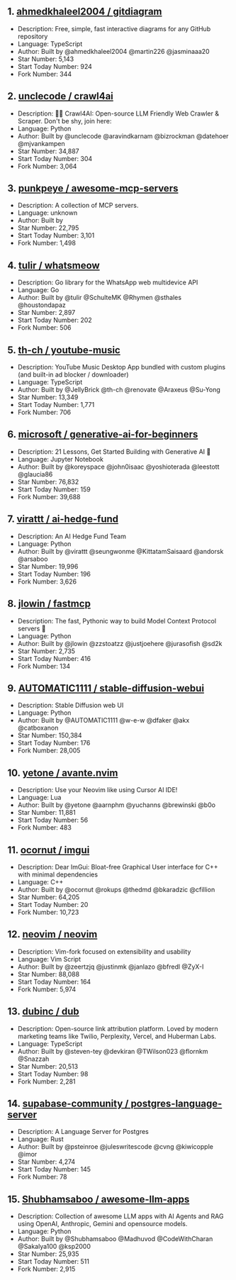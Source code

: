## 1. [ahmedkhaleel2004 / gitdiagram](https://github.com/ahmedkhaleel2004/gitdiagram)
- Description: Free, simple, fast interactive diagrams for any GitHub repository
- Language: TypeScript
- Author: Built by @ahmedkhaleel2004 @martin226 @jasminaaa20
- Star Number: 5,143
- Start Today Number: 924
- Fork Number: 344

## 2. [unclecode / crawl4ai](https://github.com/unclecode/crawl4ai)
- Description: 🚀🤖 Crawl4AI: Open-source LLM Friendly Web Crawler & Scraper. Don't be shy, join here:
- Language: Python
- Author: Built by @unclecode @aravindkarnam @bizrockman @datehoer @mjvankampen
- Star Number: 34,887
- Start Today Number: 304
- Fork Number: 3,064

## 3. [punkpeye / awesome-mcp-servers](https://github.com/punkpeye/awesome-mcp-servers)
- Description: A collection of MCP servers.
- Language: unknown
- Author: Built by
- Star Number: 22,795
- Start Today Number: 3,101
- Fork Number: 1,498

## 4. [tulir / whatsmeow](https://github.com/tulir/whatsmeow)
- Description: Go library for the WhatsApp web multidevice API
- Language: Go
- Author: Built by @tulir @SchulteMK @Rhymen @sthales @houstondapaz
- Star Number: 2,897
- Start Today Number: 202
- Fork Number: 506

## 5. [th-ch / youtube-music](https://github.com/th-ch/youtube-music)
- Description: YouTube Music Desktop App bundled with custom plugins (and built-in ad blocker / downloader)
- Language: TypeScript
- Author: Built by @JellyBrick @th-ch @renovate @Araxeus @Su-Yong
- Star Number: 13,349
- Start Today Number: 1,771
- Fork Number: 706

## 6. [microsoft / generative-ai-for-beginners](https://github.com/microsoft/generative-ai-for-beginners)
- Description: 21 Lessons, Get Started Building with Generative AI 🔗
- Language: Jupyter Notebook
- Author: Built by @koreyspace @john0isaac @yoshioterada @leestott @glaucia86
- Star Number: 76,832
- Start Today Number: 159
- Fork Number: 39,688

## 7. [virattt / ai-hedge-fund](https://github.com/virattt/ai-hedge-fund)
- Description: An AI Hedge Fund Team
- Language: Python
- Author: Built by @virattt @seungwonme @KittatamSaisaard @andorsk @arsaboo
- Star Number: 19,996
- Start Today Number: 196
- Fork Number: 3,626

## 8. [jlowin / fastmcp](https://github.com/jlowin/fastmcp)
- Description: The fast, Pythonic way to build Model Context Protocol servers 🚀
- Language: Python
- Author: Built by @jlowin @zzstoatzz @justjoehere @jurasofish @sd2k
- Star Number: 2,735
- Start Today Number: 416
- Fork Number: 134

## 9. [AUTOMATIC1111 / stable-diffusion-webui](https://github.com/AUTOMATIC1111/stable-diffusion-webui)
- Description: Stable Diffusion web UI
- Language: Python
- Author: Built by @AUTOMATIC1111 @w-e-w @dfaker @akx @catboxanon
- Star Number: 150,384
- Start Today Number: 176
- Fork Number: 28,005

## 10. [yetone / avante.nvim](https://github.com/yetone/avante.nvim)
- Description: Use your Neovim like using Cursor AI IDE!
- Language: Lua
- Author: Built by @yetone @aarnphm @yuchanns @brewinski @b0o
- Star Number: 11,881
- Start Today Number: 56
- Fork Number: 483

## 11. [ocornut / imgui](https://github.com/ocornut/imgui)
- Description: Dear ImGui: Bloat-free Graphical User interface for C++ with minimal dependencies
- Language: C++
- Author: Built by @ocornut @rokups @thedmd @bkaradzic @cfillion
- Star Number: 64,205
- Start Today Number: 20
- Fork Number: 10,723

## 12. [neovim / neovim](https://github.com/neovim/neovim)
- Description: Vim-fork focused on extensibility and usability
- Language: Vim Script
- Author: Built by @zeertzjq @justinmk @janlazo @bfredl @ZyX-I
- Star Number: 88,088
- Start Today Number: 164
- Fork Number: 5,974

## 13. [dubinc / dub](https://github.com/dubinc/dub)
- Description: Open-source link attribution platform. Loved by modern marketing teams like Twilio, Perplexity, Vercel, and Huberman Labs.
- Language: TypeScript
- Author: Built by @steven-tey @devkiran @TWilson023 @flornkm @Snazzah
- Star Number: 20,513
- Start Today Number: 98
- Fork Number: 2,281

## 14. [supabase-community / postgres-language-server](https://github.com/supabase-community/postgres-language-server)
- Description: A Language Server for Postgres
- Language: Rust
- Author: Built by @psteinroe @juleswritescode @cvng @kiwicopple @imor
- Star Number: 4,274
- Start Today Number: 145
- Fork Number: 78

## 15. [Shubhamsaboo / awesome-llm-apps](https://github.com/Shubhamsaboo/awesome-llm-apps)
- Description: Collection of awesome LLM apps with AI Agents and RAG using OpenAI, Anthropic, Gemini and opensource models.
- Language: Python
- Author: Built by @Shubhamsaboo @Madhuvod @CodeWithCharan @Sakalya100 @ksp2000
- Star Number: 25,935
- Start Today Number: 511
- Fork Number: 2,915